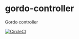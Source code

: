 # gordo-controller
Gordo controller

[![CircleCI](https://circleci.com/gh/equinor/gordo-controller.svg?style=svg)](https://circleci.com/gh/equinor/gordo-controller)

